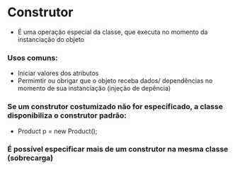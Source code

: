 # Construtor

* É uma operação especial da classe, que executa no momento da instanciação do objeto

### Usos comuns:
* Iniciar valores dos atributos
* Permimtir ou obrigar que o objeto receba dados/ dependências no momento de sua instanciação (injeção de depência)

### Se um construtor costumizado não for especificado, a classe disponibiliza o construtor padrão:
* Product p = new Product();

### É possível especificar mais de um construtor na mesma classe (sobrecarga)